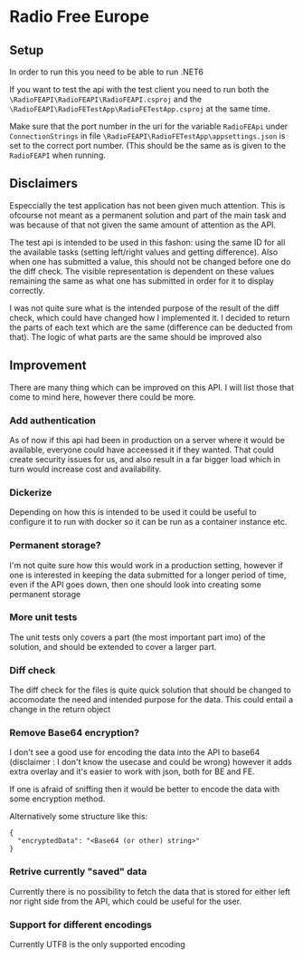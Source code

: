# Radio Free Europe

## Setup 

In order to run this you need to be able to run .NET6 

If you want to test the api with the test client you need to run both the `\RadioFEAPI\RadioFEAPI\RadioFEAPI.csproj` and the `\RadioFEAPI\RadioFETestApp\RadioFETestApp.csproj` at the same time. 

Make sure that the port number in the uri for the variable `RadioFEApi` under `ConnectionStrings` in file `\RadioFEAPI\RadioFETestApp\appsettings.json` is set to the correct port number. (This should be the same as is given to the `RadioFEAPI` when running.

## Disclaimers 

Especcially the test application has not been given much attention. This is ofcourse not meant as a permanent solution and part of the main task and was because of that not given the same amount of attention as the API.

The test api is intended to be used in this fashon: using the same ID for all the available tasks (setting left/right values and getting difference). Also when one has submitted a value, this should not be changed before one do the diff check. The visible representation is dependent on these values remaining the same as what one has submitted in order for it to display correctly.

I was not quite sure what is the intended purpose of the result of the diff check, which could have changed how I implemented it. 
I decided to return the parts of each text which are the same (difference can be deducted from that). The logic of what parts are the same should be improved also

## Improvement

There are many thing which can be improved on this API. I will list those that come to mind here, however there could be more.

### Add authentication

As of now if this api had been in production on a server where it would be available, everyone could have acceessed it if they wanted. That could create security issues for us, and also result in a far bigger load which in turn would increase cost and availability.

### Dickerize

Depending on how this is intended to be used it could be useful to configure it to run with docker so it can be run as a container instance etc.

### Permanent storage?

I'm not quite sure how this would work in a production setting, however if one is interested in keeping the data submitted for a longer period of time, even if the API goes down, then one should look into creating some permanent storage

### More unit tests

The unit tests only covers a part (the most important part imo) of the solution, and should be extended to cover a larger part.

### Diff check

The diff check for the files is quite quick solution that should be changed to accomodate the need and intended purpose for the data. This could entail a change in the return object

### Remove Base64 encryption?

I don't see a good use for encoding the data into the API to base64 (disclaimer : I don't know the usecase and could be wrong) however it adds extra overlay and it's easier to work with json, both for BE and FE.

If one is afraid of sniffing then it would be better to encode the data with some encryption method.

Alternatively some structure like this:
```
{
  "encryptedData": "<Base64 (or other) string>"
}
```

### Retrive currently "saved" data

Currently there is no possibility to fetch the data that is stored for either left nor right side from the API, which could be useful for the user.

### Support for different encodings

Currently UTF8 is the only supported encoding
